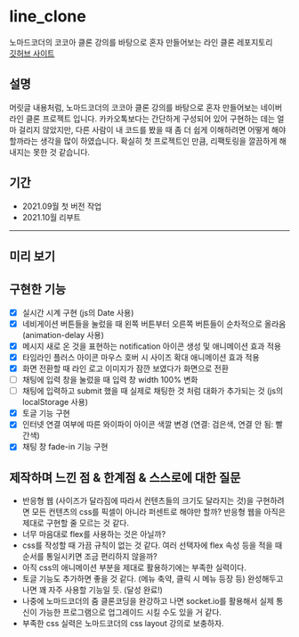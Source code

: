 # line_clone

노마드코더의 코코아 클론 강의를 바탕으로 혼자 만들어보는 라인 클론 레포지토리  
[깃허브 사이트](https://devholic22.github.io/line_clone/)

## 설명

머릿글 내용처럼, 노마드코더의 코코아 클론 강의를 바탕으로 혼자 만들어보는 네이버 라인 클론 프로젝트 입니다. 카카오톡보다는 간단하게 구성되어 있어 구현하는 데는 얼마 걸리지 않았지만, 다른 사람이 내 코드를 봤을 때 좀 더 쉽게 이해하려면 어떻게 해야 할까라는 생각을 많이 하였습니다. 확실히 첫 프로젝트인 만큼, 리팩토링을 깔끔하게 해 내지는 못한 것 같습니다.

## 기간

- 2021.09월 첫 버전 작업
- 2021.10월 리부트

---

## 미리 보기

## 구현한 기능

- [x] 실시간 시계 구현 (js의 Date 사용)
- [x] 네비게이션 버튼들을 눌렀을 때 왼쪽 버튼부터 오른쪽 버튼들이 순차적으로 올라옴 (animation-delay 사용)
- [x] 메시지 새로 온 것을 표현하는 notification 아이콘 생성 및 애니메이션 효과 적용
- [x] 타임라인 플러스 아이콘 마우스 호버 시 사이즈 확대 애니메이션 효과 적용
- [x] 화면 전환할 때 라인 로고 이미지가 잠깐 보였다가 화면으로 전환
- [ ] 채팅에 입력 창을 눌렀을 때 입력 창 width 100% 변화
- [ ] 채팅에 입력하고 submit 했을 때 실제로 채팅한 것 처럼 대화가 추가되는 것 (js의 localStorage 사용)
- [x] 토글 기능 구현
- [x] 인터넷 연결 여부에 따른 와이파이 아이콘 색깔 변경 (연결: 검은색, 연결 안 됨: 빨간색) 
- [x] 채팅 창 fade-in 기능 구현

## 제작하며 느낀 점 & 한계점 & 스스로에 대한 질문

- 반응형 웹 (사이즈가 달라짐에 따라서 컨텐츠들의 크기도 달라지는 것)을 구현하려면 모든 컨텐츠의 css를 픽셀이 아니라 퍼센트로 해야만 할까? 반응형 웹을 아직은 제대로 구현할 줄 모르는 것 같다.
- 너무 마음대로 flex를 사용하는 것은 아닐까?
- css를 작성할 때 가끔 규칙이 없는 것 같다. 여러 선택자에 flex 속성 등을 적을 때 순서를 통일시키면 조금 편리하지 않을까?
- 아직 css의 애니메이션 부분을 제대로 활용하기에는 부족한 실력이다.
- 토글 기능도 추가하면 좋을 것 같다. (메뉴 축약, 클릭 시 메뉴 등장 등) 완성해두고 나면 꽤 자주 사용할 기능일 듯. (달성 완료!)
- 나중에 노마드코더의 줌 클론코딩을 완강하고 나면 socket.io를 활용해서 실제 통신이 가능한 프로그램으로 업그레이드 시킬 수도 있을 거 같다.
- 부족한 css 실력은 노마드코더의 css layout 강의로 보충하자.
